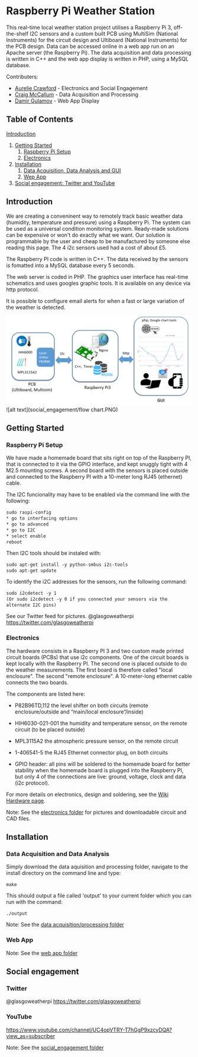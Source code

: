 # Raspberry Pi Weather Station

This real-time local weather station project utilises a Raspberry Pi 3, off-the-shelf I2C sensors and a custom built PCB using MultiSim (National Instruments) for the circuit design and Ultiboard (National Instruments) for the PCB design. Data can be accessed online in a web app run on an Apache server (the Raspberry Pi). The data acquisition and data processing is written in C++ and the web app display is written in PHP, using a MySQL database.

Contributers:
* [Aurelie Crawford](https://github.com/acra6488/) - Electronics and Social Engagement
* [Craig McCallum](https://github.com/craigmccallum/) - Data Acquisition and Processing
* [Damir Gulamov](https://github.com/damir2020/) - Web App Display



## Table of Contents
[Introduction](#intro)
1. [Getting Started](#start)
   1. [Raspberry Pi Setup](#raspi)
   2. [Electronics](#electro)
2. [Installation](#install)
   1. [Data Acquisition, Data Analysis and GUI](#data)
   2. [Wep App](#web)
3. [Social engagement: Twitter and YouTube](#social)

## Introduction <a name="intro"></a>

We are creating a conveninent way to remotely track basic weather data (humidity, temperature and pressure) using a Raspberry Pi. The system can be used as a universal condition monitoring system. Ready-made solutions can be expensive or won't do exactly what we want. 
Our solution is programmable by the user and cheap to be manufactured by someone else reading this page. The 4 i2c sensors used had a cost of about £5.

The Raspberry PI code is written in C++. The data received by the sensors is fomatted into a MySQL database every 5 seconds. 

The web server is coded in PHP. The graphics user interface has real-time schematics and uses googles graphic tools. It is available on any device via http protocol. 

It is possible to configure email alerts for when a fast or large variation of the weather is detected.

![alt text](social_engagement/project-schematic.PNG)
![alt text](social_engagement/flow chart.PNG)

## Getting Started <a name="start"></a>
### Raspberry Pi Setup <a name="raspi"></a>

We have made a homemade board that sits right on top of the Raspberry PI, that is connected to it via the GPIO interface, and kept snuggly tight with 4 M2.5 mounting screws. A second board with the sensors is placed outside and connected to the Raspberry PI with a 10-meter long RJ45 (ethernet) cable.

The I2C funcionality may have to be enabled via the command line with the following:
```
sudo raspi-config
* go to interfacing options
* go to advanced
* go to I2C
* select enable
reboot
```

Then I2C tools should be instaled with:
```
sudo apt-get install -y python-smbus i2c-tools
sudo apt-get update
```

To identify the i2C addresses for the sensors, run the following command:
```
sudo i2cdetect -y 1
(Or sudo i2cdetect -y 0 if you connected your sensors via the alternate I2C pins)
```

See our Twitter feed for pictures.
@glasgoweatherpi
https://twitter.com/glasgoweatherpi

### Electronics <a name="electro"></a>
The hardware consists in a Raspberry PI 3 and two custom made printed circuit boards (PCBs) that use i2c components. One of the circuit boards is kept locally with the Raspberry PI. The second one is placed outside to do the weather measurements. The first board is therefore called "local enclosure". The second "remote enclosure". A 10-meter-long ethernet cable connects the two boards.

The components are listed here:

- P82B96TD,112 the level shifter on both circuits (remote enclosure/outside and “main/local enclosure”/inside)

- HIH6030-021-001 the humidity and temperature sensor, on the remote circuit (to be placed outside)

- MPL3115A2 the atmospheric pressure sensor, on the remote circuit

- 1-406541-5 the RJ45 Ethernet connector plug, on both circuits

- GPIO header: all pins will be soldered to the homemade board for better stability when the homemade board is plugged into the Raspberry PI, but only 4 of the connections are live: ground, voltage, clock and data (i2c protocol).

For more details on electronics, design and soldering, see the [Wiki Hardware page](https://github.com/craigmccallum/weather_station/wiki).

Note: See the [electronics folder](01_electronics) for pictures and downloadable circuit and CAD files.

## Installation <a name="install"></a>
### Data Acquisition and Data Analysis <a name="data"></a>
Simply download the data aquisition and processing folder, navigate to the install directory on the command line and type:
```
make
```

This should output a file called 'output' to your current folder which you can run with the command:
```
./output
```

Note: See the [data acquisition/processing folder](02_data_acquisition_and_processing)


### Web App <a name="web"></a>
Note: See the [web app folder](03_web_app)

## Social engagement <a name="social"></a>
### Twitter
@glasgoweatherpi
https://twitter.com/glasgoweatherpi

### YouTube
https://www.youtube.com/channel/UC4opVTRY-T7hGgP9xzcyDQA?view_as=subscriber

Note: See the [social_engagement folder](social_engagement)
